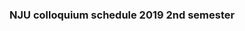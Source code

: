 ### NJU colloquium schedule 2019 2nd semester



<!---


Thursday, October 3, 15:00

- Public Holiday

Thursday, October 10, 15:00

- Jiangtao Li

Thursday, October 17, 15:00

- Chiara Feruglio

Friday, October 18, 15:00 Special Colloquium

- Qizhou Zhang  

Monday, October 21, 15:00 Special Colloquium

- Ewine van Dishoeck  

Thursday, October 24, 15:00

- Ye XU 


Thursday, October 31, 15:00

- Hongyan Zhou

Thursday, November 7, 15:00

- Qi GUO

Thursday, November 14, 15:00

- Ji YANG

Thursday, November 21, 15:00

- Shude MAO

Thursday, November 28, 15:00

- Yipeng JING

Thursday, December 5, 15:00

- Jifeng LIU

Thursday, December 12, 15:00

- TBD

Thursday, December 19, 15:00

- Luis Ho

Thursday, December 26, 15:00

- Bharata Ratra

Thursday, January 02 2020, 15:00

- Yongquan XUE

Thursday, January 09 2020, 15:00

- Xian CHEN



## Welcome to GitHub Pages

You can use the [editor on GitHub](https://github.com/ZhiyuZhang/zhiyuzhang.github.io/edit/master/README.md) to maintain and preview the content for your website in Markdown files.


Whenever you commit to this repository, GitHub Pages will run [Jekyll](https://jekyllrb.com/) to rebuild the pages in your site, from the content in your Markdown files.

### Markdown

Markdown is a lightweight and easy-to-use syntax for styling your writing. It includes conventions for
```markdown
Syntax highlighted code block

# Header 1
## Header 2
### Header 3

- Bulleted
- List

1. Numbered
2. List

**Bold** and _Italic_ and `Code` text

[Link](url) and ![Image](src)
```

For more details see [GitHub Flavored Markdown](https://guides.github.com/features/mastering-markdown/).

### Jekyll Themes

Your Pages site will use the layout and styles from the Jekyll theme you have selected in your [repository settings](https://github.com/ZhiyuZhang/zhiyuzhang.github.io/settings). The name of this theme is saved in the Jekyll `_config.yml` configuration file.

### Support or Contact

Having trouble with Pages? Check out our [documentation](https://help.github.com/categories/github-pages-basics/) or [contact support](https://github.com/contact) and we’ll help you sort it out.
-->

